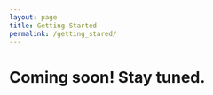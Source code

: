 ```yaml
---
layout: page
title: Getting Started
permalink: /getting_stared/
---
```


# Coming soon! Stay tuned.
